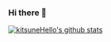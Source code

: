 ### Hi there 👋
[![kitsuneHello's github stats](https://github-readme-stats.vercel.app/api?username=kitsuneHello&hide=contribs&count_private=true&show_icons=true&theme=tokyonight)](https://github.com/kitsuneHello/)
<!--
**kitsuneHello/kitsuneHello** is a ✨ _special_ ✨ repository because its `README.md` (this file) appears on your GitHub profile.

Here are some ideas to get you started:

- 🔭 I’m currently working on ...
- 🌱 I’m currently learning ...
- 👯 I’m looking to collaborate on ...
- 🤔 I’m looking for help with ...
- 💬 Ask me about ...
- 📫 How to reach me: ...
- 😄 Pronouns: ...
- ⚡ Fun fact: ...
-->
